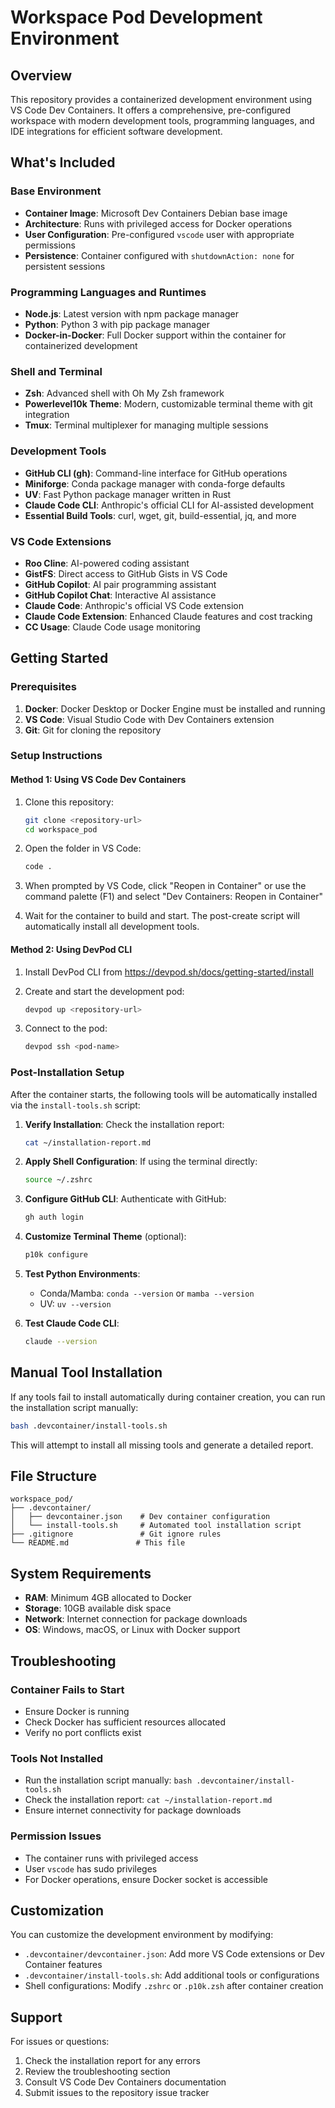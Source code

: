 # Workspace Pod Development Environment

## Overview

This repository provides a containerized development environment using VS Code Dev Containers. It offers a comprehensive, pre-configured workspace with modern development tools, programming languages, and IDE integrations for efficient software development.

## What's Included

### Base Environment
- **Container Image**: Microsoft Dev Containers Debian base image
- **Architecture**: Runs with privileged access for Docker operations
- **User Configuration**: Pre-configured `vscode` user with appropriate permissions
- **Persistence**: Container configured with `shutdownAction: none` for persistent sessions

### Programming Languages and Runtimes
- **Node.js**: Latest version with npm package manager
- **Python**: Python 3 with pip package manager
- **Docker-in-Docker**: Full Docker support within the container for containerized development

### Shell and Terminal
- **Zsh**: Advanced shell with Oh My Zsh framework
- **Powerlevel10k Theme**: Modern, customizable terminal theme with git integration
- **Tmux**: Terminal multiplexer for managing multiple sessions

### Development Tools
- **GitHub CLI (gh)**: Command-line interface for GitHub operations
- **Miniforge**: Conda package manager with conda-forge defaults
- **UV**: Fast Python package manager written in Rust
- **Claude Code CLI**: Anthropic's official CLI for AI-assisted development
- **Essential Build Tools**: curl, wget, git, build-essential, jq, and more

### VS Code Extensions
- **Roo Cline**: AI-powered coding assistant
- **GistFS**: Direct access to GitHub Gists in VS Code
- **GitHub Copilot**: AI pair programming assistant
- **GitHub Copilot Chat**: Interactive AI assistance
- **Claude Code**: Anthropic's official VS Code extension
- **Claude Code Extension**: Enhanced Claude features and cost tracking
- **CC Usage**: Claude Code usage monitoring

## Getting Started

### Prerequisites
1. **Docker**: Docker Desktop or Docker Engine must be installed and running
2. **VS Code**: Visual Studio Code with Dev Containers extension
3. **Git**: Git for cloning the repository

### Setup Instructions

#### Method 1: Using VS Code Dev Containers
1. Clone this repository:
   ```bash
   git clone <repository-url>
   cd workspace_pod
   ```

2. Open the folder in VS Code:
   ```bash
   code .
   ```

3. When prompted by VS Code, click "Reopen in Container" or use the command palette (F1) and select "Dev Containers: Reopen in Container"

4. Wait for the container to build and start. The post-create script will automatically install all development tools.

#### Method 2: Using DevPod CLI
1. Install DevPod CLI from https://devpod.sh/docs/getting-started/install

2. Create and start the development pod:
   ```bash
   devpod up <repository-url>
   ```

3. Connect to the pod:
   ```bash
   devpod ssh <pod-name>
   ```

### Post-Installation Setup

After the container starts, the following tools will be automatically installed via the `install-tools.sh` script:

1. **Verify Installation**: Check the installation report:
   ```bash
   cat ~/installation-report.md
   ```

2. **Apply Shell Configuration**: If using the terminal directly:
   ```bash
   source ~/.zshrc
   ```

3. **Configure GitHub CLI**: Authenticate with GitHub:
   ```bash
   gh auth login
   ```

4. **Customize Terminal Theme** (optional):
   ```bash
   p10k configure
   ```

5. **Test Python Environments**:
   - Conda/Mamba: `conda --version` or `mamba --version`
   - UV: `uv --version`

6. **Test Claude Code CLI**:
   ```bash
   claude --version
   ```

## Manual Tool Installation

If any tools fail to install automatically during container creation, you can run the installation script manually:

```bash
bash .devcontainer/install-tools.sh
```

This will attempt to install all missing tools and generate a detailed report.

## File Structure

```
workspace_pod/
├── .devcontainer/
│   ├── devcontainer.json    # Dev container configuration
│   └── install-tools.sh     # Automated tool installation script
├── .gitignore               # Git ignore rules
└── README.md               # This file
```

## System Requirements

- **RAM**: Minimum 4GB allocated to Docker
- **Storage**: 10GB available disk space
- **Network**: Internet connection for package downloads
- **OS**: Windows, macOS, or Linux with Docker support

## Troubleshooting

### Container Fails to Start
- Ensure Docker is running
- Check Docker has sufficient resources allocated
- Verify no port conflicts exist

### Tools Not Installed
- Run the installation script manually: `bash .devcontainer/install-tools.sh`
- Check the installation report: `cat ~/installation-report.md`
- Ensure internet connectivity for package downloads

### Permission Issues
- The container runs with privileged access
- User `vscode` has sudo privileges
- For Docker operations, ensure Docker socket is accessible

## Customization

You can customize the development environment by modifying:
- `.devcontainer/devcontainer.json`: Add more VS Code extensions or Dev Container features
- `.devcontainer/install-tools.sh`: Add additional tools or configurations
- Shell configurations: Modify `.zshrc` or `.p10k.zsh` after container creation

## Support

For issues or questions:
1. Check the installation report for any errors
2. Review the troubleshooting section
3. Consult VS Code Dev Containers documentation
4. Submit issues to the repository issue tracker